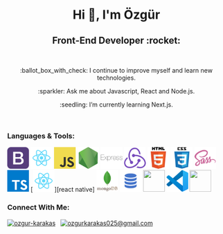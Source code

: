   <h1 align="center"> Hi 👋, I'm Özgür </h1>
  <h2 align="center">Front-End Developer :rocket:</h2>

  <br/>

<p align="center">:ballot_box_with_check: I continue to improve myself and learn new technologies. </p>

<p align="center">:sparkler: Ask me about Javascript, React and Node.js. </p>

<p align="center">:seedling: I’m currently learning Next.js. </p>


<br/>

### Languages & Tools:

[<img width="50" height="50" src=https://raw.githubusercontent.com/github/explore/80688e429a7d4ef2fca1e82350fe8e3517d3494d/topics/bootstrap/bootstrap.png />][bootstrap]
[<img width="50" height="50" src=https://raw.githubusercontent.com/github/explore/80688e429a7d4ef2fca1e82350fe8e3517d3494d/topics/react/react.png />][react]
[<img width="50" height="50" src=https://raw.githubusercontent.com/github/explore/80688e429a7d4ef2fca1e82350fe8e3517d3494d/topics/javascript/javascript.png />][javascript]
[<img width="50" height="50" src=https://raw.githubusercontent.com/github/explore/80688e429a7d4ef2fca1e82350fe8e3517d3494d/topics/nodejs/nodejs.png />][node]
[<img width="50" height="50" src=https://raw.githubusercontent.com/github/explore/80688e429a7d4ef2fca1e82350fe8e3517d3494d/topics/express/express.png />][express]
[<img width="50" height="50" src=https://raw.githubusercontent.com/devicons/devicon/master/icons/redux/redux-original.svg />][redux]
[<img width="50" height="50" src=https://raw.githubusercontent.com/github/explore/80688e429a7d4ef2fca1e82350fe8e3517d3494d/topics/html/html.png />][html]
[<img width="50" height="50" src=https://raw.githubusercontent.com/github/explore/80688e429a7d4ef2fca1e82350fe8e3517d3494d/topics/css/css.png />][css]
[<img width="50" height="50" src=https://raw.githubusercontent.com/devicons/devicon/master/icons/sass/sass-original.svg />][sass]
[<img width="50" height="50" src=https://raw.githubusercontent.com/github/explore/80688e429a7d4ef2fca1e82350fe8e3517d3494d/topics/typescript/typescript.png />][typescript]
[<img width="50" height="50" src=https://raw.githubusercontent.com/github/explore/80688e429a7d4ef2fca1e82350fe8e3517d3494d/topics/react/react.png />][react native]
[<img width="50" height="50" src=https://raw.githubusercontent.com/devicons/devicon/master/icons/mongodb/mongodb-original-wordmark.svg />][mongodb]
[<img width="50" height="50" src=https://raw.githubusercontent.com/github/explore/80688e429a7d4ef2fca1e82350fe8e3517d3494d/topics/sql/sql.png />][sql]
[<img width="50" height="50" src=https://res.cloudinary.com/postman/image/upload/t_team_logo/v1629869194/team/2893aede23f01bfcbd2319326bc96a6ed0524eba759745ed6d73405a3a8b67a8 />][postman]
[<img width="50" height="50" src=https://raw.githubusercontent.com/github/explore/bbd48b997e8d0bef63f676eca4da5e1f76487b56/topics/visual-studio-code/visual-studio-code.png />][vscode]
[<img width="50" height="50" src=https://www.vectorlogo.zone/logos/git-scm/git-scm-icon.svg />][git]

### Connect With Me:

<p align="left">
<a href="https://www.linkedin.com/in/ozgurkarakas06/" target="blank"><img align="center" src="https://raw.githubusercontent.com/rahuldkjain/github-profile-readme-generator/master/src/images/icons/Social/linked-in-alt.svg" alt="ozgur-karakas" height="45" width="45" /></a>
&nbsp;
 <a href="mailto:ozgurkarakas025@gmail.com" target="blank"><img align="center" src="https://upload.wikimedia.org/wikipedia/commons/8/8c/Gmail_Icon_%282013-2020%29.svg" alt="ozgurkarakas025@gmail.com" height="45" width="45" /></a>
</p>


[html]:https://www.w3schools.com/html/
[css]:https://www.w3schools.com/css/
[bootstrap]:https://getbootstrap.com/
[javascript]:https://developer.mozilla.org/en-US/docs/Web/JavaScript
[git]:https://git-scm.com/
[react]:https://reactjs.org/
[node]:https://nodejs.org/en/
[mongodb]:https://www.mongodb.com/
[vscode]:https://code.visualstudio.com/
[express]:https://expressjs.com/
[postman]:https://www.postman.com/
[wordpress]:https://wordpress.com/tr/
[sql]:https://www.w3schools.com/sql/
[typescript]: https://www.typescriptlang.org/
[sass]:https://sass-lang.com
[redux]:https://redux.js.org

